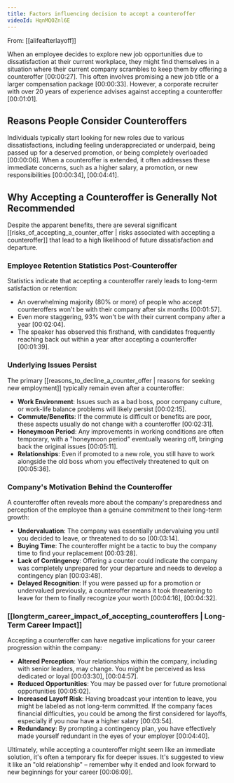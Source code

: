 ```yaml
---
title: Factors influencing decision to accept a counteroffer
videoId: HqnMQOZnl6E
---
```


From: [[alifeafterlayoff]] <br/> 

When an employee decides to explore new job opportunities due to dissatisfaction at their current workplace, they might find themselves in a situation where their current company scrambles to keep them by offering a counteroffer <a class="yt-timestamp" data-t="00:00:27">[00:00:27]</a>. This often involves promising a new job title or a larger compensation package <a class="yt-timestamp" data-t="00:00:33">[00:00:33]</a>. However, a corporate recruiter with over 20 years of experience advises against accepting a counteroffer <a class="yt-timestamp" data-t="00:01:01">[00:01:01]</a>.

## Reasons People Consider Counteroffers

Individuals typically start looking for new roles due to various dissatisfactions, including feeling underappreciated or underpaid, being passed up for a deserved promotion, or being completely overloaded <a class="yt-timestamp" data-t="00:00:06">[00:00:06]</a>. When a counteroffer is extended, it often addresses these immediate concerns, such as a higher salary, a promotion, or new responsibilities <a class="yt-timestamp" data-t="00:00:34">[00:00:34]</a>, <a class="yt-timestamp" data-t="00:04:41">[00:04:41]</a>.

## Why Accepting a Counteroffer is Generally Not Recommended

Despite the apparent benefits, there are several significant [[risks_of_accepting_a_counter_offer | risks associated with accepting a counteroffer]] that lead to a high likelihood of future dissatisfaction and departure.

### Employee Retention Statistics Post-Counteroffer

Statistics indicate that accepting a counteroffer rarely leads to long-term satisfaction or retention:
*   An overwhelming majority (80% or more) of people who accept counteroffers won't be with their company after six months <a class="yt-timestamp" data-t="00:01:57">[00:01:57]</a>.
*   Even more staggering, 93% won't be with their current company after a year <a class="yt-timestamp" data-t="00:02:04">[00:02:04]</a>.
*   The speaker has observed this firsthand, with candidates frequently reaching back out within a year after accepting a counteroffer <a class="yt-timestamp" data-t="00:01:39">[00:01:39]</a>.

### Underlying Issues Persist

The primary [[reasons_to_decline_a_counter_offer | reasons for seeking new employment]] typically remain even after a counteroffer:
*   **Work Environment**: Issues such as a bad boss, poor company culture, or work-life balance problems will likely persist <a class="yt-timestamp" data-t="00:02:15">[00:02:15]</a>.
*   **Commute/Benefits**: If the commute is difficult or benefits are poor, these aspects usually do not change with a counteroffer <a class="yt-timestamp" data-t="00:02:31">[00:02:31]</a>.
*   **Honeymoon Period**: Any improvements in working conditions are often temporary, with a "honeymoon period" eventually wearing off, bringing back the original issues <a class="yt-timestamp" data-t="00:05:11">[00:05:11]</a>.
*   **Relationships**: Even if promoted to a new role, you still have to work alongside the old boss whom you effectively threatened to quit on <a class="yt-timestamp" data-t="00:05:36">[00:05:36]</a>.

### Company's Motivation Behind the Counteroffer

A counteroffer often reveals more about the company's preparedness and perception of the employee than a genuine commitment to their long-term growth:
*   **Undervaluation**: The company was essentially undervaluing you until you decided to leave, or threatened to do so <a class="yt-timestamp" data-t="00:03:14">[00:03:14]</a>.
*   **Buying Time**: The counteroffer might be a tactic to buy the company time to find your replacement <a class="yt-timestamp" data-t="00:03:28">[00:03:28]</a>.
*   **Lack of Contingency**: Offering a counter could indicate the company was completely unprepared for your departure and needs to develop a contingency plan <a class="yt-timestamp" data-t="00:03:48">[00:03:48]</a>.
*   **Delayed Recognition**: If you were passed up for a promotion or undervalued previously, a counteroffer means it took threatening to leave for them to finally recognize your worth <a class="yt-timestamp" data-t="00:04:16">[00:04:16]</a>, <a class="yt-timestamp" data-t="00:04:32">[00:04:32]</a>.

### [[longterm_career_impact_of_accepting_counteroffers | Long-Term Career Impact]]

Accepting a counteroffer can have negative implications for your career progression within the company:
*   **Altered Perception**: Your relationships within the company, including with senior leaders, may change. You might be perceived as less dedicated or loyal <a class="yt-timestamp" data-t="00:03:30">[00:03:30]</a>, <a class="yt-timestamp" data-t="00:04:57">[00:04:57]</a>.
*   **Reduced Opportunities**: You may be passed over for future promotional opportunities <a class="yt-timestamp" data-t="00:05:02">[00:05:02]</a>.
*   **Increased Layoff Risk**: Having broadcast your intention to leave, you might be labeled as not long-term committed. If the company faces financial difficulties, you could be among the first considered for layoffs, especially if you now have a higher salary <a class="yt-timestamp" data-t="00:03:54">[00:03:54]</a>.
*   **Redundancy**: By prompting a contingency plan, you have effectively made yourself redundant in the eyes of your employer <a class="yt-timestamp" data-t="00:04:40">[00:04:40]</a>.

Ultimately, while accepting a counteroffer might seem like an immediate solution, it's often a temporary fix for deeper issues. It's suggested to view it like an "old relationship" – remember why it ended and look forward to new beginnings for your career <a class="yt-timestamp" data-t="00:06:09">[00:06:09]</a>.
